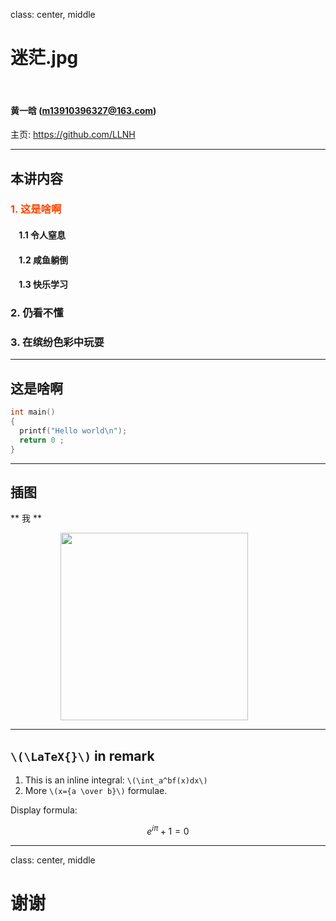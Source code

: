 class: center, middle

# 迷茫.jpg

&nbsp;
&nbsp;

#### 黄一晗 (m13910396327@163.com)  

主页: https://github.com/LLNH

---

## 本讲内容

### <font color="orangered">1. 这是啥啊</font>

#### &nbsp; &nbsp; 1.1 令人窒息
#### &nbsp; &nbsp; 1.2 咸鱼躺倒
#### &nbsp; &nbsp; 1.3 快乐学习

### 2. 仍看不懂

### 3. 在缤纷色彩中玩耍

---

## 这是啥啊

```c
int main()
{
  printf("Hello world\n");
  return 0 ;
}
```

---

## 插图

** 我 **

<img src="https://image.baidu.com/search/detail?ct=503316480&z=0&ipn=d&word=%E6%97%A0%E6%B3%95%E5%91%BC%E5%90%B8%20%E8%A1%A8%E6%83%85%E5%8C%85&hs=2&pn=0&spn=0&di=14278294910&pi=0&rn=1&tn=baiduimagedetail&is=0%2C0&ie=utf-8&oe=utf-8&cl=2&lm=-1&cs=1237954938%2C2686690621&os=728557114%2C149681607&simid=0%2C0&adpicid=0&lpn=0&ln=30&fr=ala&fm=&sme=&cg=&bdtype=0&oriquery=%E6%97%A0%E6%B3%95%E5%91%BC%E5%90%B8%20%E8%A1%A8%E6%83%85%E5%8C%85&objurl=http%3A%2F%2F5b0988e595225.cdn.sohucs.com%2Fimages%2F20170813%2F72f270db112846b282117c68831d4a2e.jpeg&fromurl=ippr_z2C%24qAzdH3FAzdH3Fooo_z%26e3Bf5i7_z%26e3Bv54AzdH3FwAzdH3F8m9dcm88c_lll9cn09&gsm=0" width=300 style="margin: 0px 80px">

---

## `\(\LaTeX{}\)` in remark


1. This is an inline integral: `\(\int_a^bf(x)dx\)`
2. More `\(x={a \over b}\)` formulae.

Display formula:

$$e^{i\pi} + 1 = 0$$

---

class: center, middle

# 谢谢
